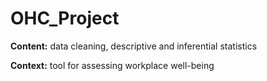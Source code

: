 # OHC_Project
**Content:** data cleaning, descriptive and inferential statistics

**Context:** tool for assessing workplace well-being
